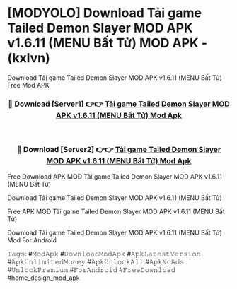 # [MODYOLO] Download Tải game Tailed Demon Slayer MOD APK v1.6.11 (MENU Bất Tử) MOD APK - (kxlvn)
Download Tải game Tailed Demon Slayer MOD APK v1.6.11 (MENU Bất Tử) Free Mod APK

<div align="center">
<h3>🔴 Download [Server1] 👉👉 <a href="https://apk-comot.site?title=Tải_game_Tailed_Demon_Slayer_MOD_APK_v1.6.11_(MENU_Bất_Tử)">Tải game Tailed Demon Slayer MOD APK v1.6.11 (MENU Bất Tử) Mod Apk</a></h3><br>

<h3>🔴 Download [Server2] 👉👉 <a href="https://apk-comot.site?title=Tải_game_Tailed_Demon_Slayer_MOD_APK_v1.6.11_(MENU_Bất_Tử)">Tải game Tailed Demon Slayer MOD APK v1.6.11 (MENU Bất Tử) Mod Apk</a></h3>
</div>


Free Download APK MOD Tải game Tailed Demon Slayer MOD APK v1.6.11 (MENU Bất Tử)

Download Tải game Tailed Demon Slayer MOD APK v1.6.11 (MENU Bất Tử) 

Free APK MOD Tải game Tailed Demon Slayer MOD APK v1.6.11 (MENU Bất Tử) 

Download Tải game Tailed Demon Slayer MOD APK v1.6.11 (MENU Bất Tử) Mod For Android

𝚃𝚊𝚐𝚜: #𝙼𝚘𝚍𝙰𝚙𝚔 #𝙳𝚘𝚠𝚗𝚕𝚘𝚊𝚍𝙼𝚘𝚍𝙰𝚙𝚔 #𝙰𝚙𝚔𝙻𝚊𝚝𝚎𝚜𝚝𝚅𝚎𝚛𝚜𝚒𝚘𝚗 #𝙰𝚙𝚔𝚄𝚗𝚕𝚒𝚖𝚒𝚝𝚎𝚍𝙼𝚘𝚗𝚎𝚢 #𝙰𝚙𝚔𝚄𝚗𝚕𝚘𝚌𝚔𝙰𝚕𝚕 #𝙰𝚙𝚔𝙽𝚘𝙰𝚍𝚜 #𝚄𝚗𝚕𝚘𝚌𝚔𝙿𝚛𝚎𝚖𝚒𝚞𝚖 #𝙵𝚘𝚛𝙰𝚗𝚍𝚛𝚘𝚒𝚍 #𝙵𝚛𝚎𝚎𝙳𝚘𝚠𝚗𝚕𝚘𝚊𝚍 #home_design_mod_apk
